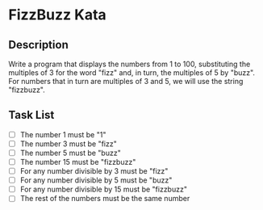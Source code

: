 # FizzBuzz Kata

## Description
Write a program that displays the numbers from 1 to 100, substituting the multiples of 3 for the word "fizz" and, in
turn, the multiples of 5 by "buzz". For numbers that in turn are multiples of 3 and 5, we will use the string "fizzbuzz".

## Task List
- [ ] The number 1 must be "1"
- [ ] The number 3 must be "fizz"
- [ ] The number 5 must be "buzz"
- [ ] The number 15 must be "fizzbuzz"
- [ ] For any number divisible by 3 must be "fizz"
- [ ] For any number divisible by 5 must be "buzz"
- [ ] For any number divisible by 15 must be "fizzbuzz"
- [ ] The rest of the numbers must be the same number
